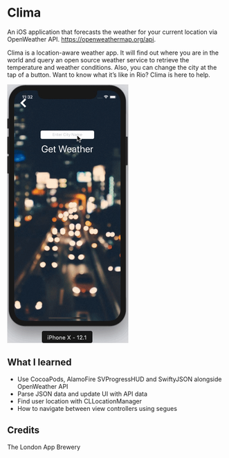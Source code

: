 # Clima
An iOS application that forecasts the weather for your current location via OpenWeather API. https://openweathermap.org/api. 

Clima is a location-aware weather app. It will find out where you are in the world and query an open source weather service to retrieve the temperature and weather conditions. Also, you can change the city at the tap of a button. Want to know what it’s like in Rio? Clima is here to help.



![Example of Clima App](Documentation/screenCap.gif)



## What I learned
* Use CocoaPods, AlamoFire SVProgressHUD and SwiftyJSON alongside OpenWeather API
* Parse JSON data and update UI with API data
* Find user location with CLLocationManager
* How to navigate between view controllers using segues





## Credits
 The London App Brewery



